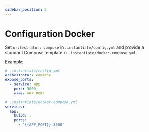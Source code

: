 ```yaml
---
sidebar_position: 2
---
```


# Configuration Docker

Set `orchestrator: compose` in `.instantiate/config.yml` and provide a standard Compose template in `.instantiate/docker-compose.yml`.

Example:

```yaml
# .instantiate/config.yml
orchestrator: compose
expose_ports:
  - service: app
    port: 3000
    name: APP_PORT
```

```yaml
# .instantiate/docker-compose.yml
services:
  app:
    build: .
    ports:
      - "{{APP_PORT}}:3000"
```
